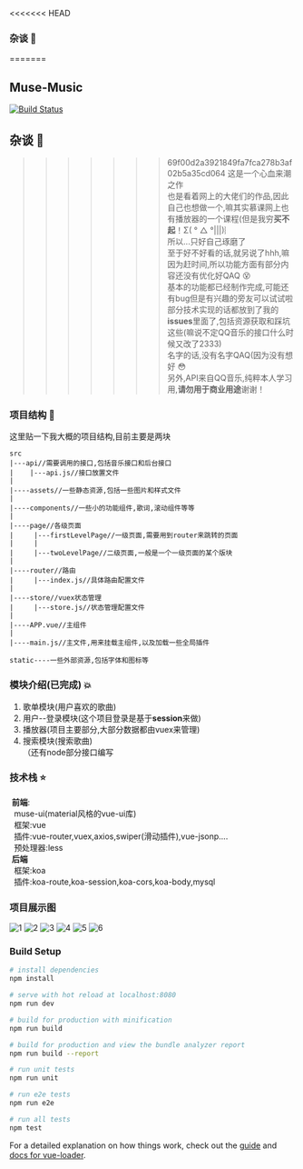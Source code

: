 <<<<<<< HEAD
### 杂谈 :musical_note:
=======
## Muse-Music
[![Build Status](https://travis-ci.org/OctupleSakura/Muse-Music.svg?branch=master)](https://travis-ci.org/OctupleSakura/Muse-Music)
## 杂谈 :musical_note:
>>>>>>> 69f00d2a3921849fa7fca278b3af02b5a35cd064
   这是一个心血来潮之作  
   也是看着网上的大佬们的作品,因此自己也想做一个,嘛其实慕课网上也有播放器的一个课程(但是我穷**买不起**！Σ( ° △ °|||)︴  
   所以...只好自己琢磨了  
   至于好不好看的话,就另说了hhh,嘛因为赶时间,所以功能方面有部分内容还没有优化好QAQ :dizzy_face:  
   基本的功能都已经制作完成,可能还有bug但是有兴趣的旁友可以试试啦  
   部分技术实现的话都放到了我的**issues**里面了,包括资源获取和踩坑这些(嘛说不定QQ音乐的接口什么时候又改了2333)  
   名字的话,没有名字QAQ(因为没有想好 :flushed:  
   另外,API来自QQ音乐,纯粹本人学习用,**请勿用于商业用途**谢谢！  
### 项目结构 :open_file_folder:
   这里贴一下我大概的项目结构,目前主要是两块
   ```
   src
   |---api//需要调用的接口,包括音乐接口和后台接口
   |    |---api.js//接口放置文件
   |
   |----assets//一些静态资源,包括一些图片和样式文件
   |
   |----components//一些小的功能组件,歌词,滚动组件等等
   |
   |----page//各级页面
   |     |---firstLevelPage//一级页面,需要用到router来跳转的页面
   |     |
   |     |---twoLevelPage//二级页面,一般是一个一级页面的某个版块
   |
   |----router//路由
   |     |---index.js//具体路由配置文件
   |
   |----store//vuex状态管理
   |     |---store.js//状态管理配置文件
   |
   |----APP.vue//主组件
   |
   |----main.js//主文件,用来挂载主组件,以及加载一些全局插件
   
   static----一些外部资源,包括字体和图标等
   ```
### 模块介绍(已完成) :boom:
   1. 歌单模块(用户喜欢的歌曲)  
   2. 用户--登录模块(这个项目登录是基于**session**来做)  
   3. 播放器(项目主要部分,大部分数据都由vuex来管理)  
   4. 搜索模块(搜索歌曲)  
   （还有node部分接口编写
### 技术栈 :star:
   &#160;**前端**:    
   &#160;&#160;muse-ui(material风格的vue-ui库)  
   &#160;&#160;框架:vue  
   &#160;&#160;插件:vue-router,vuex,axios,swiper(滑动插件),vue-jsonp....  
   &#160;&#160;预处理器:less  
   &#160;**后端**   
   &#160;&#160;框架:koa  
   &#160;&#160;插件:koa-route,koa-session,koa-cors,koa-body,mysql  
### 项目展示图
![1](https://github.com/OctupleSakura/showImg/blob/master/music/1.png?raw=true)
![2](https://github.com/OctupleSakura/showImg/blob/master/music/2.png?raw=true)
![3](https://github.com/OctupleSakura/showImg/blob/master/music/3.png?raw=true)
![4](https://github.com/OctupleSakura/showImg/blob/master/music/4.png?raw=true)
![5](https://github.com/OctupleSakura/showImg/blob/master/music/5.png?raw=true)
![6](https://github.com/OctupleSakura/showImg/blob/master/music/6.png?raw=true)
### Build Setup

``` bash
# install dependencies
npm install

# serve with hot reload at localhost:8080
npm run dev

# build for production with minification
npm run build

# build for production and view the bundle analyzer report
npm run build --report

# run unit tests
npm run unit

# run e2e tests
npm run e2e

# run all tests
npm test
```

For a detailed explanation on how things work, check out the [guide](http://vuejs-templates.github.io/webpack/) and [docs for vue-loader](http://vuejs.github.io/vue-loader).
